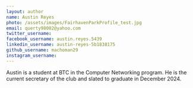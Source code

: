 ```yaml
---
layout: author
name: Austin Reyes
photo: /assets/images/FairhavenParkProfile_test.jpg
email: querty98002@yahoo.com
twitter_username:
facebook_username: austin.reyes.5439
linkedin_username: austin-reyes-5b1838175
github_username: machoman29
instagram_username:
---
```


Austin is a student at BTC in the Computer Networking program. He is the current secretary of the club and slated to graduate in December 2024.
